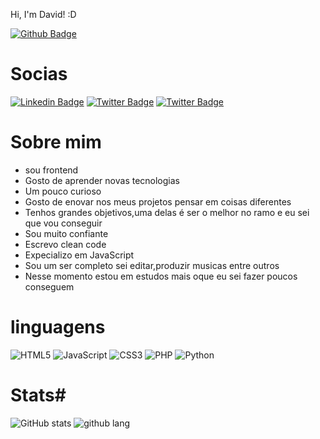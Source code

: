  Hi, I'm David! :D

[![Github Badge](https://img.shields.io/badge/-Github-000?style=flat-square&logo=Github&logoColor=white&link=https://github.com/DsK-David)](https://github.com/DsK-David)
# Socias #
[![Linkedin Badge](https://img.shields.io/badge/-LinkedIn-blue?style=flat-square&logo=Linkedin&logoColor=white&link=https://www.linkedin.com/in/dsk-david-048b1021a)](https://www.linkedin.com/in/dsk-david-048b1021a/)
[![Twitter Badge](https://img.shields.io/badge/-Twitter-1ca0f1?style=flat-square&labelColor=1ca0f1&logo=twitter&logoColor=white&link=https://twitter.com/DsKDavid13?s=09)](https://twitter.com/DsKDavid13?s=09)
[![Twitter Badge](https://img.shields.io/badge/-Instagram-1ca0f1?style=flat-square&labelColor=1ca0f3&logo=twitter&logoColor=white&link=https://www.instagram.com/n0_0ne__dsk/)](https://www.instagram.com/n0_0ne__dsk/)

# Sobre mim #
- sou frontend
- Gosto de aprender novas tecnologias
- Um pouco curioso
- Gosto de enovar nos meus projetos pensar em coisas diferentes
- Tenhos grandes objetivos,uma delas é ser o melhor no ramo e eu sei que vou conseguir
- Sou muito confiante
- Escrevo clean code
- Expecializo em JavaScript
- Sou um ser completo sei editar,produzir musicas entre outros
- Nesse momento estou em estudos mais oque eu sei fazer poucos conseguem
# linguagens #
![HTML5](https://img.shields.io/badge/html5-%234B275F.svg?logo=html5&logoColor=white)
![JavaScript](https://img.shields.io/badge/javascript-%23323330.svg?logo=javascript&logoColor=%23F7DF1E)
![CSS3](https://img.shields.io/badge/css3-%231572B6.svg?logo=css3&logoColor=white)
![PHP](https://img.shields.io/badge/php-%23777BB4.svg?logo=php&logoColor=white)
![Python](https://img.shields.io/badge/python-3670A0?logo=python&logoColor=ffdd54)

# Stats#
![GitHub stats](https://github-readme-stats.vercel.app/api?username=DsK-David&show_icons=true&theme=radical)
![github lang](https://github-readme-stats.vercel.app/api/top-langs/?username=DsK-David&layout=compact&langs_count=16&theme=dracula)

